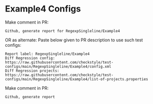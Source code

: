 # Example4 Configs
Make comment in PR:
```
Github, generate report for RegexpSingleline/Example4
```
OR as alternate:
Paste below given to PR description to use such test configs:
```
Report label: RegexpSingleline/Example4
Diff Regression config: https://raw.githubusercontent.com/checkstyle/test-configs/main/RegexpSingleline/Example4/config.xml
Diff Regression projects: https://raw.githubusercontent.com/checkstyle/test-configs/main/RegexpSingleline/Example4/list-of-projects.properties
```
Make comment in PR:
```
Github, generate report
```
